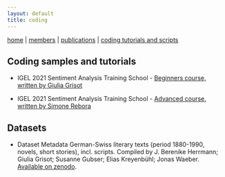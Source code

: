 ```yaml
---
layout: default
title: coding
---
```


[home](index.md) | [members](members.md) | [publications](publications.md) | [coding tutorials and scripts](sa_coding.md)

## Coding samples and tutorials

  - IGEL 2021 Sentiment Analysis Training School - [Beginners course, written by Giulia Grisot](https://github.com/mountain-sentiment/mountain-sentiment.github.io/tree/master/code_and_scripts/IGEL_2021_Sentiment_Analysis_TS_Beginners_Grisot_G)

  - IGEL 2021 Sentiment Analysis Training School - [Advanced course, written by Simone Rebora](https://github.com/mountain-sentiment/mountain-sentiment.github.io/tree/master/code_and_scripts/SA_NER_workspace)

## Datasets
  - Dataset Metadata German-Swiss literary texts (period 1880-1990, novels, short stories), incl. scripts. Compiled by J. Berenike Herrmann; Giulia Grisot; Susanne Gubser; Elias Kreyenbühl; Jonas Waeber. [Available on zenodo](https://zenodo.org/record/4592279).

